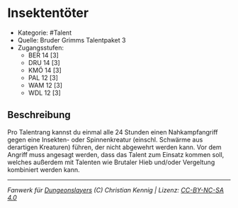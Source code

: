 <!---
Dies ist ein Fanwerk für DUNGEONSLAYERS (C) von Christian Kennig

Quellen:      [Bruder Grimms Talentpaket 3](https://www.f-space.de/ds4/downloads.html)
              [Talentbeschreibungen](https://www.f-space.de/ds4/tools-talentcards.html)
License:      [CC-BY-NC-SA 4.0](https://creativecommons.org/licenses/by-nc-sa/4.0/deed.de)
Richtlinien:  [Fanwerkrichtlinien](https://www.dungeonslayers.net/fanwerk-richtlinien/)
Autor:        Zauberlehrling
-->

  
# Insektentöter  
- Kategorie: #Talent  
- Quelle: Bruder Grimms Talentpaket 3  
- Zugangsstufen:  
  - BER 14 [3]  
  - DRU 14 [3]  
  - KMÖ 14 [3]  
  - PAL 12 [3]  
  - WAM 12 [3]  
  - WDL 12 [3]  

## Beschreibung  
Pro Talentrang kannst du einmal alle 24 Stunden einen Nahkampfangriff gegen eine Insekten- oder Spinnenkreatur (einschl. Schwärme aus derartigen Kreaturen) führen, der nicht abgewehrt werden kann. Vor dem Angriff muss angesagt werden, dass das Talent zum Einsatz kommen soll, welches außerdem mit Talenten wie Brutaler Hieb und/oder Vergeltung kombiniert werden kann.


___  
*Fanwerk für [Dungeonslayers](https://www.dungeonslayers.net/) (C) Christian Kennig | Lizenz: [CC-BY-NC-SA 4.0](https://creativecommons.org/licenses/by-nc-sa/4.0/deed.de)*  
